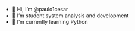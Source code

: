 - 👋 Hi, I’m @paulo1cesar
- 👀 I’m student system analysis and development
- 🌱 I’m currently learning Python
